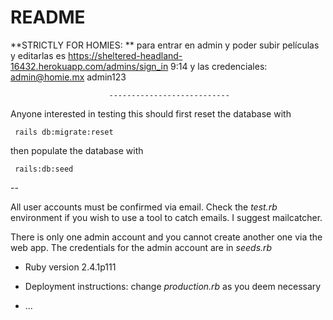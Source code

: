 # README

**STRICTLY FOR HOMIES: ** para entrar en admin y poder subir películas y editarlas es https://sheltered-headland-16432.herokuapp.com/admins/sign_in
                          9:14
                          y las credenciales: admin@homie.mx admin123
                          
                          
                          
                          ---------------------------

Anyone interested in testing this should first
reset the database with

` rails db:migrate:reset`

then populate the database with

` rails:db:seed`


--

All user accounts must be confirmed via email.
Check the _test.rb_ environment if you wish to
use a tool to catch emails. I suggest mailcatcher.

There is only one admin account and you cannot create
another one via the web app. The credentials for
the admin account are in _seeds.rb_



* Ruby version 2.4.1p111

* Deployment instructions: change _production.rb_
as you deem necessary



* ...
